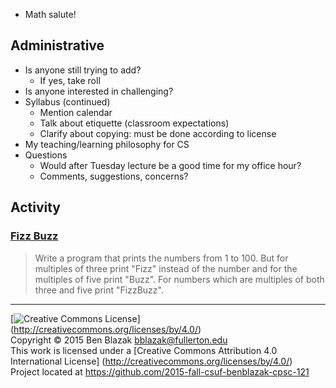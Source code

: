 - Math salute!

## Administrative
- Is anyone still trying to add?
    - If yes, take roll
- Is anyone interested in challenging?
- Syllabus (continued)
    - Mention calendar
    - Talk about etiquette (classroom expectations)
    - Clarify about copying: must be done according to license
- My teaching/learning philosophy for CS
- Questions
    - Would after Tuesday lecture be a good time for my office hour?
    - Comments, suggestions, concerns?

## Activity

### [Fizz Buzz](http://c2.com/cgi/wiki?FizzBuzzTest)

> Write a program that prints the numbers from 1 to 100. But for multiples of
> three print "Fizz" instead of the number and for the multiples of five print
> "Buzz". For numbers which are multiples of both three and five print
> "FizzBuzz".


-------------------------------------------------------------------------------
[![Creative Commons License](https://i.creativecommons.org/l/by/4.0/88x31.png)]
(http://creativecommons.org/licenses/by/4.0/)  
Copyright &copy; 2015 Ben Blazak <bblazak@fullerton.edu>  
This work is licensed under a [Creative Commons Attribution 4.0 International
License] (http://creativecommons.org/licenses/by/4.0/)  
Project located at <https://github.com/2015-fall-csuf-benblazak-cpsc-121>


